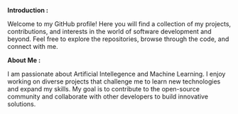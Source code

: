 **Introduction :**

Welcome to my GitHub profile! Here you will find a collection of my projects, contributions, and interests in the world of software development and beyond. Feel free to explore the repositories, browse through the code, and connect with me.

**About Me :**

I am passionate about Artificial Intellegence and Machine Learning. I enjoy working on diverse projects that challenge me to learn new technologies and expand my skills. My goal is to contribute to the open-source community and collaborate with other developers to build innovative solutions.
